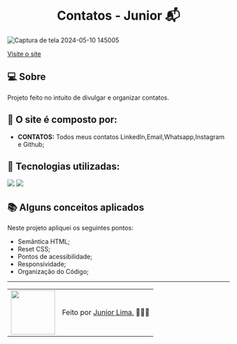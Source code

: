 <h1 align="center">Contatos - Junior 📬</h1>

![Captura de tela 2024-05-10 145005](https://github.com/juniorlimadev/portifolio/assets/99328261/f3da119e-0504-44c1-9d8f-d95028325977)

<a href="https://contatosjuniorlima.netlify.app/"> Visite o site </a>

## 💻 Sobre

Projeto feito no intuito de divulgar e organizar contatos.

## 🤯 O site é composto por:

- **CONTATOS:** Todos meus contatos LinkedIn,Email,Whatsapp,Instagram e Github;

## 🧠 Tecnologias utilizadas:
<div>
    <img src="https://img.shields.io/badge/HTML5-E34F26?style=for-the-badge&logo=html5&logoColor=white" />
    <img src="https://img.shields.io/badge/CSS3-1572B6?style=for-the-badge&logo=css3&logoColor=white" />
</div>

## 📚 Alguns conceitos aplicados

Neste projeto apliquei os seguintes pontos:
+ Semântica HTML;
+ Reset CSS;
+ Pontos de acessibilidade;
+ Responsividade;
+ Organização do Código;

---

<table>
  <tr>
    <td>
      <img src="https://github.com/juniorlimadev/portifolio/assets/99328261/3e4a2252-2fa0-47fe-a306-561f9a599206" width="100px" />
    </td>
    <td>
      Feito por <a href="https://github.com/juniorlimadev">Junior Lima.</a> 🙋🏻‍♂️
    </td>
  </tr>
</table>


